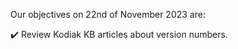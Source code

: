 Our objectives on 22nd of November 2023 are:

:heavy_check_mark: Review Kodiak KB articles about version numbers.
